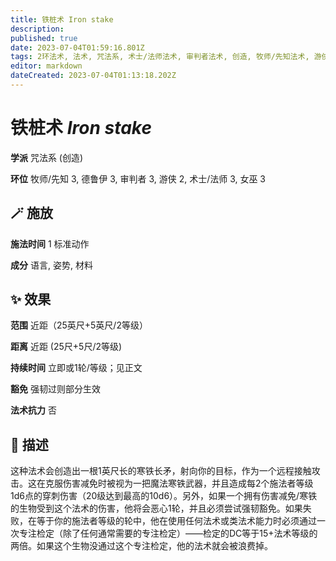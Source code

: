 ```yaml
---
title: 铁桩术 Iron stake
description: 
published: true
date: 2023-07-04T01:59:16.801Z
tags: 2环法术, 法术, 咒法系, 术士/法师法术, 审判者法术, 创造, 牧师/先知法术, 游侠法术, 3环法术, 女巫法术, 德鲁伊法术
editor: markdown
dateCreated: 2023-07-04T01:13:18.202Z
---
```


# **铁桩术** *Iron stake*

**学派** 咒法系 (创造) 

**环位** 牧师/先知 3, 德鲁伊 3, 审判者 3, 游侠 2, 术士/法师 3, 女巫 3

## 🪄 施放

**施法时间** 1 标准动作

**成分** 语言, 姿势, 材料

## ✨ 效果  

**范围** 近距（25英尺+5英尺/2等级）

**距离** 近距 (25尺+5尺/2等级)  

**持续时间** 立即或1轮/等级；见正文 

**豁免** 强韧过则部分生效

**法术抗力** 否

## 📖 描述

这种法术会创造出一根1英尺长的寒铁长矛，射向你的目标，作为一个远程接触攻击。这在克服伤害减免时被视为一把魔法寒铁武器，并且造成每2个施法者等级1d6点的穿刺伤害（20级达到最高的10d6）。另外，如果一个拥有伤害减免/寒铁的生物受到这个法术的伤害，他将会恶心1轮，并且必须尝试强韧豁免。如果失败，在等于你的施法者等级的轮中，他在使用任何法术或类法术能力时必须通过一次专注检定（除了任何通常需要的专注检定）——检定的DC等于15+法术等级的两倍。如果这个生物没通过这个专注检定，他的法术就会被浪费掉。
    